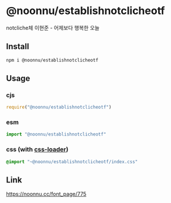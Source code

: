 # @noonnu/establishnotclicheotf
notcliche체 이현준 - 어제보다 행복한 오늘

## Install
```sh
npm i @noonnu/establishnotclicheotf
```
## Usage
### cjs
```js
require("@noonnu/establishnotclicheotf")
```
### esm
```js
import "@noonnu/establishnotclicheotf"
```
### css (with [css-loader](https://github.com/webpack-contrib/css-loader))
```css
@import "~@noonnu/establishnotclicheotf/index.css"
```

## Link
https://noonnu.cc/font_page/775
